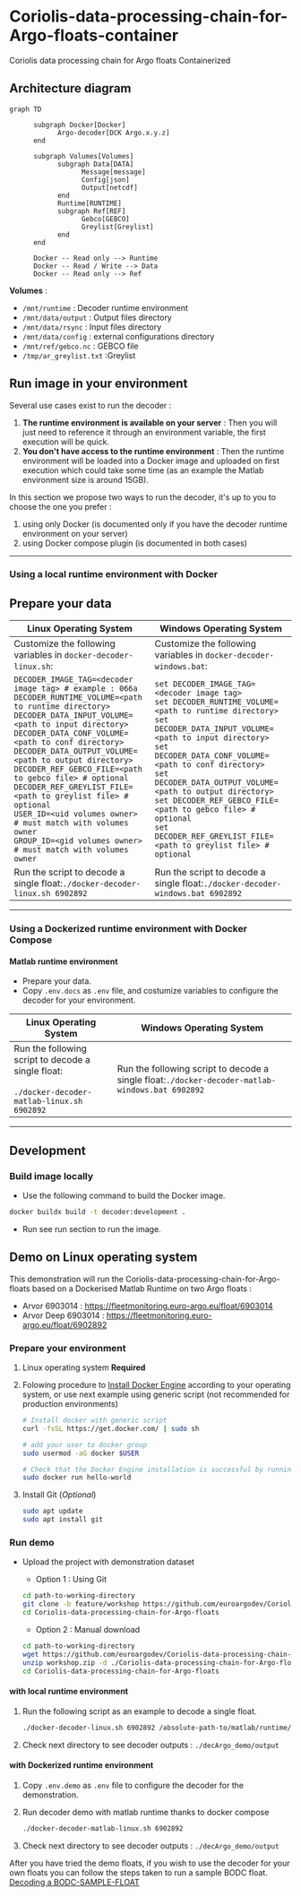 # Coriolis-data-processing-chain-for-Argo-floats-container

Coriolis data processing chain for Argo floats Containerized

## Architecture diagram

```mermaid
graph TD

      subgraph Docker[Docker]
            Argo-decoder[DCK Argo.x.y.z]
      end

      subgraph Volumes[Volumes]
            subgraph Data[DATA]
                  Message[message]
                  Config[json]
                  Output[netcdf]
            end
            Runtime[RUNTIME]
            subgraph Ref[REF]
                  Gebco[GEBCO]
                  Greylist[Greylist]
            end
      end

      Docker -- Read only --> Runtime
      Docker -- Read / Write --> Data
      Docker -- Read only --> Ref
```

**Volumes** :

- `/mnt/runtime` : Decoder runtime environment
- `/mnt/data/output` : Output files directory
- `/mnt/data/rsync` : Input files directory
- `/mnt/data/config` : external configurations directory
- `/mnt/ref/gebco.nc` : GEBCO file
- `/tmp/ar_greylist.txt` :Greylist

## Run image in your environment

Several use cases exist to run the decoder :

1. **The runtime environment is available on your server** : Then you will just need to reference it through an environment variable, the first execution will be quick.
2. **You don't have access to the runtime environment** : Then the runtime environment will be loaded into a Docker image and uploaded on first execution which could take some time (as an example the Matlab environment size is around 15GB).

In this section we propose two ways to run the decoder, it's up to you to choose the one you prefer :

1. using only Docker (is documented only if you have the decoder runtime environment on your server)
2. using Docker compose plugin (is documented in both cases)

---

### Using a local runtime environment with Docker

## Prepare your data

| **Linux Operating System** | **Windows Operating System** |
|----------------------------|-------------------------------|
| Customize the following variables in `docker-decoder-linux.sh`: | Customize the following variables in `docker-decoder-windows.bat`: |
| `DECODER_IMAGE_TAG=<decoder image tag> # example : 066a`<br>`DECODER_RUNTIME_VOLUME=<path to runtime directory>`<br>`DECODER_DATA_INPUT_VOLUME=<path to input directory>`<br>`DECODER_DATA_CONF_VOLUME=<path to conf directory>`<br>`DECODER_DATA_OUTPUT_VOLUME=<path to output directory>`<br>`DECODER_REF_GEBCO_FILE=<path to gebco file> # optional`<br>`DECODER_REF_GREYLIST_FILE=<path to greylist file> # optional`<br>`USER_ID=<uid volumes owner> # must match with volumes owner`<br>`GROUP_ID=<gid volumes owner> # must match with volumes owner` | `set DECODER_IMAGE_TAG=<decoder image tag>`<br>`set DECODER_RUNTIME_VOLUME=<path to runtime directory>`<br>`set DECODER_DATA_INPUT_VOLUME=<path to input directory>`<br>`set DECODER_DATA_CONF_VOLUME=<path to conf directory>`<br>`set DECODER_DATA_OUTPUT_VOLUME=<path to output directory>`<br>`set DECODER_REF_GEBCO_FILE=<path to gebco file> # optional`<br>`set DECODER_REF_GREYLIST_FILE=<path to greylist file> # optional` |
| Run the script to decode a single float:`./docker-decoder-linux.sh 6902892` | Run the script to decode a single float:`./docker-decoder-windows.bat 6902892` |

---

### Using a Dockerized runtime environment with Docker Compose

#### Matlab runtime environment

- Prepare your data.
- Copy `.env.docs` as `.env` file, and costumize variables to configure the decoder for your environment.

| **Linux Operating System** | **Windows Operating System** |
|----------------------------|-------------------------------|
| Run the following script to decode a single float:<br><br>`./docker-decoder-matlab-linux.sh 6902892` | Run the following script to decode a single float:`./docker-decoder-matlab-windows.bat 6902892` |

---

## Development

### Build image locally

- Use the following command to build the Docker image.

```bash
docker buildx build -t decoder:development .
```

- Run see run section to run the image.

## Demo on Linux operating system

This demonstration will run the Coriolis-data-processing-chain-for-Argo-floats based on a Dockerised Matlab Runtime on two Argo floats :

- Arvor 6903014 : <https://fleetmonitoring.euro-argo.eu/float/6903014>
- Arvor Deep 6903014 : <https://fleetmonitoring.euro-argo.eu/float/6902892>

### Prepare your environment

1. Linux operating system **Required**
2. Folowing procedure to [Install Docker Engine](https://docs.docker.com/engine/install/#supported-platforms) according to your operating system, or use next example using generic script (not recommended for production environments)

   ```bash
   # Install docker with generic script
   curl -fsSL https://get.docker.com/ | sudo sh

   # add your user to docker group
   sudo usermod -aG docker $USER

   # Check that the Docker Engine installation is successful by running the hello-world image
   sudo docker run hello-world
   ```

3. Install Git (_Optional_)

   ```bash
   sudo apt update
   sudo apt install git
   ```

### Run demo

- Upload the project with demonstration dataset

  - Option 1 : Using Git

  ```bash
  cd path-to-working-directory
  git clone -b feature/workshop https://github.com/euroargodev/Coriolis-data-processing-chain-for-Argo-floats.git
  cd Coriolis-data-processing-chain-for-Argo-floats
  ```

  - Option 2 : Manual download

  ```bash
  cd path-to-working-directory
  wget https://github.com/euroargodev/Coriolis-data-processing-chain-for-Argo-floats/archive/refs/heads/feature/workshop.zip
  unzip workshop.zip -d ./Coriolis-data-processing-chain-for-Argo-floats
  cd Coriolis-data-processing-chain-for-Argo-floats
  ```

#### with local runtime environment

1. Run the following script as an example to decode a single float.

   ```bash
   ./docker-decoder-linux.sh 6902892 /absolute-path-to/matlab/runtime/R202XX
   ```

2. Check next directory to see decoder outputs : `./decArgo_demo/output`

#### with Dockerized runtime environment

1. Copy `.env.demo` as `.env` file to configure the decoder for the demonstration.

2. Run decoder demo with matlab runtime thanks to docker compose

   ```bash
   ./docker-decoder-matlab-linux.sh 6902892
   ```

3. Check next directory to see decoder outputs : `./decArgo_demo/output`

After you have tried the demo floats, if you wish to use the decoder for your own floats you can follow the steps taken to run a sample BODC float.
[Decoding a BODC-SAMPLE-FLOAT](decArgo_doc/Setup_and_running_decoder_with_sample_BODC_float/README.md)
